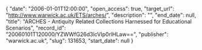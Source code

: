 {
  "date": "2006-01-01T12:00:00", 
  "open_access": true, 
  "target_url": "http://www.warwick.ac.uk/ETS/arches/", 
  "description": "", 
  "end_date": null, 
  "title": "ARCHES - Antiquity Related Collections Harnessed for Educational Scenarios", 
  "record_id": "20060101T120000/YZWWfG26d3lcVIp0rlHLaw==", 
  "publisher": "warwick.ac.uk", 
  "slug": 131653, 
  "start_date": null
}


